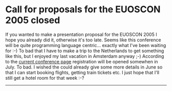 # Call for proposals for the EUOSCON 2005 closed

If you wanted to make a presentation proposal for the EUOSCON 2005 I hope you already did it, otherwise it's too late. Seems like this conference will be quite programming language centric...  exactly what I've been waiting for :-) To bad that I have to make a trip to the Netherlands to get something like this, but I enjoyed my last vacation in Amsterdam anyway ;-) According to the <a href="http://conferences.oreillynet.com/cs/eurooscon/create/e_sess">current conference page</a> registration will be opened somewhen in July. To bad. I wished the could already give some more details in June so that I can start booking flights, getting train tickets etc. I just hope that I'll still get a hotel room for that week :-?

-------------------------------

